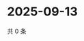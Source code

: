 # 2025-09-13

共 0 条

<!-- BEGIN ZHIHUQUESTIONS -->
<!-- 最后更新时间 Sat Sep 13 2025 07:09:58 GMT+0800 (China Standard Time) -->

<!-- END ZHIHUQUESTIONS -->
